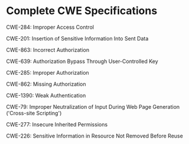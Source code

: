 

# Complete CWE Specifications

CWE-284: Improper Access Control

CWE-201: Insertion of Sensitive Information Into Sent Data

CWE-863: Incorrect Authorization

CWE-639: Authorization Bypass Through User-Controlled Key

CWE-285: Improper Authorization

CWE-862: Missing Authorization

CWE-1390: Weak Authentication

CWE-79: Improper Neutralization of Input During Web Page Generation ('Cross-site Scripting')

CWE-277: Insecure Inherited Permissions

CWE-226: Sensitive Information in Resource Not Removed Before Reuse